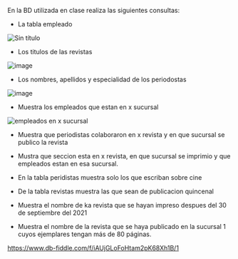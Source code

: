 En la BD utilizada en clase realiza las siguientes consultas:

* La tabla empleado

![Sin título](https://user-images.githubusercontent.com/104279978/172028242-7f47e379-8fd5-4064-99dc-0af903644151.jpg)

* Los titulos de las revistas

![image](https://user-images.githubusercontent.com/104279978/172028325-842ea239-c864-49b5-ad51-c7b37a538afa.png)


* Los nombres, apellidos y especialidad de los periodostas

![image](https://user-images.githubusercontent.com/104279978/172028416-2aa8c059-8d39-49e7-8dab-96a27eafffc0.png)


* Muestra los empleados que estan en x sucursal

![empleados en x sucursal ](https://user-images.githubusercontent.com/104279978/172897595-6ce8c8c6-4d79-400e-bbbc-d9634f78afa0.png)



* Muestra que periodistas colaboraron en x revista y en que sucursal se publico la revista



* Mustra que seccion esta en x revista, en que sucursal se imprimio y que empleados estan en esa sucursal.



* En la tabla peridistas muestra solo los que escriban sobre cine



* De la tabla revistas muestra las que sean de publicacion quincenal



* Muestra el nombre de ka revista que se hayan impreso despues del 30 de septiembre del 2021



* Muestra el nombre de la revista que se haya publicado en la sucursal 1 cuyos ejemplares tengan más de 80 páginas.



https://www.db-fiddle.com/f/iAUjGLoFoHtam2pK68Xh1B/1

